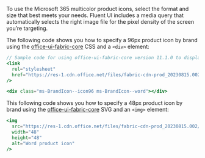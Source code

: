 To use the Microsoft 365 multicolor product icons, select the format and size that best meets your needs. Fluent UI includes a media query that automatically selects the right image file for the pixel density of the screen you’re targeting.

The following code shows you how to specify a 96px product icon by brand using the [office-ui-fabric-core](https://github.com/OfficeDev/office-ui-fabric-core) CSS and a `<div>` element:

```jsx
// Sample code for using office-ui-fabric-core version 11.1.0 to display an Word 96x96px Icon
<link
  rel="stylesheet"
  href="https://res-1.cdn.office.net/files/fabric-cdn-prod_20230815.002/office-ui-fabric-core/11.1.0/css/fabric.css"
/>

<div class="ms-BrandIcon--icon96 ms-BrandIcon--word"></div>
```

This following code shows you how to specify a 48px product icon by brand using the [office-ui-fabric-core](https://github.com/OfficeDev/office-ui-fabric-core) SVG and an `<img>` element:

```jsx
<img
  src="https://res-1.cdn.office.net/files/fabric-cdn-prod_20230815.002/assets/brand-icons/product/svg/word_48x1.svg"
  width="48"
  height="48"
  alt="Word product icon"
/>
```
